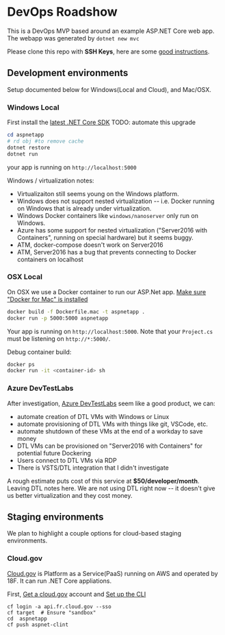 # DevOps Roadshow
This is a DevOps MVP based around an example ASP.NET Core web app. The webapp was generated by `dotnet new mvc`

Please clone this repo with **SSH Keys**, here are some [good instructions](https://help.github.com/articles/generating-a-new-ssh-key-and-adding-it-to-the-ssh-agent/#platform-windows).

## Development environments
Setup documented below for Windows(Local and Cloud), and Mac/OSX.

### Windows Local 
First install the [latest .NET Core SDK](https://www.microsoft.com/net/core#windowscmd) TODO: automate this upgrade

```ps1
cd aspnetapp
# rd obj #to remove cache
dotnet restore
dotnet run
```

your app is running on `http://localhost:5000`

Windows / virtualization notes:
- Virtualizaiton still seems young on the Windows platform.
- Windows does not support nested virtualization -- i.e. Docker running on Windows that is already under virtualization.
- Windows Docker containers like `windows/nanoserver` only run on Windows.
- Azure has some support for nested virtualization ("Server2016 with Containers", running on special hardware) but it seems buggy.
- ATM, docker-compose doesn't work on Server2016
- ATM, Server2016 has a bug that prevents connecting to Docker containers on localhost

### OSX Local
On OSX we use a Docker container to run our ASP.Net app.  [Make sure "Docker for Mac" is installed](https://docs.docker.com/docker-for-mac/install/#download-docker-for-mac)

```sh
docker build -f Dockerfile.mac -t aspnetapp .
docker run -p 5000:5000 aspnetapp
```

Your app is running on `http://localhost:5000`.  Note that your `Project.cs` must be listening on `http://*:5000/`. 

Debug container build:
```sh
docker ps
docker run -it <container-id> sh
```

### Azure DevTestLabs
After investigation, [Azure DevTestLabs](https://azure.microsoft.com/en-us/services/devtest-lab/) seem like a good product, we can:
- automate creation of DTL VMs with Windows or Linux
- automate provisioning of DTL VMs with things like git, VSCode, etc.
- automate shutdown of these VMs at the end of a workday to save money
- DTL VMs can be provisioned on "Server2016 with Containers" for potential future Dockering
- Users connect to DTL VMs via RDP
- There is VSTS/DTL integration that I didn't investigate

A rough estimate puts cost of this service at **$50/developer/month**.
Leaving DTL notes here. We are not using DTL right now -- it doesn't give us better virtualization and they cost money.

## Staging environments

We plan to highlight a couple options for cloud-based staging environments.

### Cloud.gov
[Cloud.gov](https://cloud.gov) is Platform as a Service(PaaS) running on AWS and operated by 18F.  It can run .NET Core appliations.

First, [Get a cloud.gov](https://cloud.gov/docs/getting-started/accounts/) account and [Set up the CLI](https://cloud.gov/docs/getting-started/setup/)

```
cf login -a api.fr.cloud.gov --sso
cf target  # Ensure "sandbox"
cd  aspnetapp
cf push aspnet-clint
```
